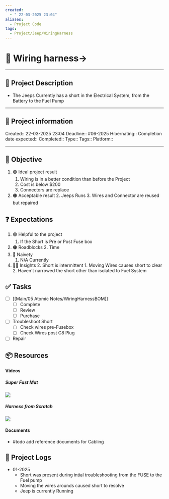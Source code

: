 ```yaml
---
created:
  - " 22-03-2025 23:04"
aliases:
  - Project Code
tags:
  - Project/Jeep/WiringHarness
---
```


# 🚀 Wiring harness-> 
___

## 🧾 Project Description
- The Jeeps Currently has a short in the Electrical System, from the Battery to the Fuel Pump
---
## 📢 Project information
Created::  22-03-2025 23:04
Deadline:: #06-2025
Hibernating:: 
Completion date expected:: 
Completed:: 
Type:: 
Tags:: 
Platform:: 

___
## 🎯 Objective

1. 🟢 Ideal project result
	1. Wiring is in a better condition than before the Project
	2. Cost is below $200
	3. Connectors are replace
2. 🟠 Acceptable result
	2. Jeeps Runs
	3. Wires and Connector are reused but repaired
## ❓ Expectations
1. 🟢 Helpful to the project
	1. If the Short is Pre or Post Fuse box
2. 🟠 Roadblocks
	2. Time
3. 👶 Naivety
	1. N/A Currently
4. 👨‍💻 Insights
	2. Short is intermittent
		1. Moving Wires causes short to clear
		2. Haven't narrowed the short other than isolated to Fuel System 
## ✅ Tasks 
- [ ] [[Main/05 Atomic Notes/WiringHarnessBOM]]
	- [ ] Complete
	- [ ] Review
	- [ ] Purchase
- [ ] Troubleshoot Short
	- [ ] Check wires pre-Fusebox
	- [ ] Check Wires post C8 Plug
- [ ] Repair
## 📦 Resources 
#### Videos
##### Super Fast Mat
![ ](https://www.youtube.com/watch?v=pSXv8RHa22I&t=13s)

##### Harness from Scratch
![ ](https://www.youtube.com/watch?v=EA-oVJCnjZM)


#### Documents
- #todo add reference documents for Cabling
## 📂 Project Logs 
- 01-2025
	- Short was present during intial troubleshooting from the FUSE to the Fuel pump
	- Moving the wires arounds caused short to resolve
	- Jeep is currently Running


